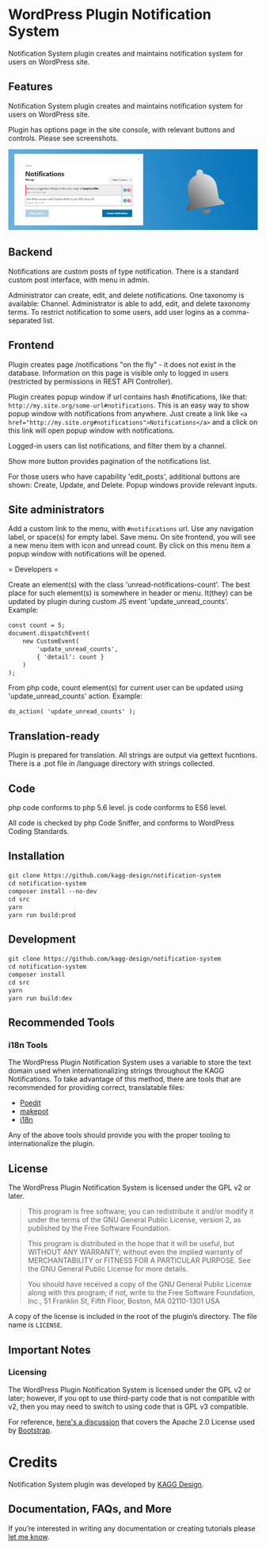 # WordPress Plugin Notification System

Notification System plugin creates and maintains notification system for users on WordPress site.

## Features

Notification System plugin creates and maintains notification system for users on WordPress site.

Plugin has options page in the site console, with relevant buttons and controls. Please see screenshots.

![](./assets/banner-772x250.png)

## Backend

Notifications are custom posts of type notification. There is a standard custom post interface, with menu in admin.

Administrator can create, edit, and delete notifications. One taxonomy is available: Channel. Administrator is able to add, edit, and delete taxonomy terms. To restrict notification to some users, add user logins as a comma-separated list.

## Frontend

Plugin creates page /notifications "on the fly" - it does not exist in the database. Information on this page is visible only to logged in users (restricted by permissions in REST API Controller).

Plugin creates popup window if url contains hash #notifications, like that: `http://my.site.org/some-url#notifications`. This is an easy way to show popup window with notifications from anywhere. Just create a link like `<a href="http://my.site.org#notifications">Notifications</a>` and a click on this link will open popup window with notifications.

Logged-in users can list notifications, and filter them by a channel.

Show more button provides pagination of the notifications list.

For those users who have capability 'edit_posts', additional buttons are shown: Create, Update, and Delete. Popup windows provide relevant inputs.

## Site administrators

Add a custom link to the menu, with `#notifications` url. Use any navigation label, or space(s) for empty label. Save menu. On site frontend, you will see a new menu item with icon and unread count. By click on this menu item a popup window with notifications will be opened.

= Developers =

Create an element(s) with the class 'unread-notifications-count'. The best place for such element(s) is somewhere in header or menu. It(they) can be updated by plugin during custom JS event 'update_unread_counts'. Example:

    const count = 5;
    document.dispatchEvent(
        new CustomEvent(
            'update_unread_counts',
            { 'detail': count }
        )
    );

From php code, count element(s) for current user can be updated using 'update_unread_counts' action. Example:

    do_action( 'update_unread_counts' );

## Translation-ready

Plugin is prepared for translation. All strings are output via gettext fucntions. There is a .pot file in /language directory with strings collected.

## Code

php code conforms to php 5.6 level.
js code conforms to ES6 level.

All code is checked by php Code Sniffer, and conforms to WordPress Coding Standards.

## Installation

```
git clone https://github.com/kagg-design/notification-system
cd notification-system
composer install --no-dev
cd src
yarn
yarn run build:prod
```

## Development

```
git clone https://github.com/kagg-design/notification-system
cd notification-system
composer install
cd src
yarn
yarn run build:dev
```

## Recommended Tools

### i18n Tools

The WordPress Plugin Notification System uses a variable to store the text domain used when internationalizing strings throughout the KAGG Notifications. To take advantage of this method, there are tools that are recommended for providing correct, translatable files:

* [Poedit](https://poedit.net/)
* [makepot](http://i18n.svn.wordpress.org/tools/trunk/)
* [i18n](https://github.com/grappler/i18n)

Any of the above tools should provide you with the proper tooling to internationalize the plugin.

## License

The WordPress Plugin Notification System is licensed under the GPL v2 or later.

> This program is free software; you can redistribute it and/or modify it under the terms of the GNU General Public License, version 2, as published by the Free Software Foundation.

> This program is distributed in the hope that it will be useful, but WITHOUT ANY WARRANTY; without even the implied warranty of MERCHANTABILITY or FITNESS FOR A PARTICULAR PURPOSE. See the GNU General Public License for more details.

> You should have received a copy of the GNU General Public License along with this program; if not, write to the Free Software Foundation, Inc., 51 Franklin St, Fifth Floor, Boston, MA 02110-1301 USA

A copy of the license is included in the root of the plugin’s directory. The file name is `LICENSE`.

## Important Notes

### Licensing

The WordPress Plugin Notification System is licensed under the GPL v2 or later; however, if you opt to use third-party code that is not compatible with v2, then you may need to switch to using code that is GPL v3 compatible.

For reference, [here's a discussion](https://make.wordpress.org/themes/2013/03/04/licensing-note-apache-and-gpl/) that covers the Apache 2.0 License used by [Bootstrap](http://getbootstrap.com/2.3.2/).

# Credits

Notification System plugin was developed by [KAGG Design](https://kagg.eu/en/).

## Documentation, FAQs, and More

If you’re interested in writing any documentation or creating tutorials please [let me know](https://kagg.eu/en/).
